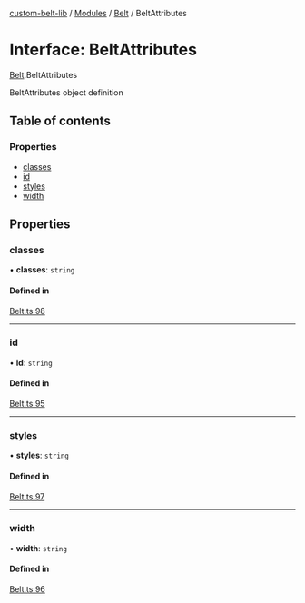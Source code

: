 [custom-belt-lib](../README.md) / [Modules](../modules.md) / [Belt](../modules/Belt.md) / BeltAttributes

# Interface: BeltAttributes

[Belt](../modules/Belt.md).BeltAttributes

BeltAttributes object definition

## Table of contents

### Properties

- [classes](Belt.BeltAttributes.md#classes)
- [id](Belt.BeltAttributes.md#id)
- [styles](Belt.BeltAttributes.md#styles)
- [width](Belt.BeltAttributes.md#width)

## Properties

### classes

• **classes**: `string`

#### Defined in

[Belt.ts:98](https://github.com/jeffholst/custom-belt/blob/392183a/packages/custom-belt-lib/src/Belt.ts#L98)

___

### id

• **id**: `string`

#### Defined in

[Belt.ts:95](https://github.com/jeffholst/custom-belt/blob/392183a/packages/custom-belt-lib/src/Belt.ts#L95)

___

### styles

• **styles**: `string`

#### Defined in

[Belt.ts:97](https://github.com/jeffholst/custom-belt/blob/392183a/packages/custom-belt-lib/src/Belt.ts#L97)

___

### width

• **width**: `string`

#### Defined in

[Belt.ts:96](https://github.com/jeffholst/custom-belt/blob/392183a/packages/custom-belt-lib/src/Belt.ts#L96)
